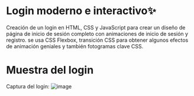 # Login moderno e interactivo✨
Creación de un login en HTML, CSS y JavaScript para crear un diseño de página de inicio de sesión completo con animaciones de inicio de sesión y registro. se usa CSS Flexbox, transición CSS para obtener algunos efectos de animación geniales y también fotogramas clave CSS.


# Muestra del login
Captura del login:
![image](https://github.com/Parraes/Login-animado-web/assets/116099928/13eca0ed-aeb2-4da8-9f43-eecf3a803b19)

